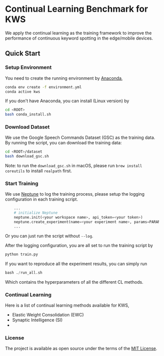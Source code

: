 # Continual Learning Benchmark for KWS

We apply the continual learning as the training framework to improve the performance of continuous keyword spotting in the edge/mobile devices.

## Quick Start

### Setup Environment

You need to create the running environment by [Anaconda](https://www.anaconda.com/),

```bash
conda env create -f environment.yml
conda active kws
```

If you don't have Anaconda, you can install (Linux version) by

```bash
cd <ROOT>
bash conda_install.sh
```

### Download Dataset

We use the Google Speech Commands Dataset (GSC) as the training data. By running the script, you can download the training data:

```bash
cd <ROOT>/dataset
bash download_gsc.sh
```

Note: to run the `download_gsc.sh` in macOS, please run `brew install coreutils` to install `realpath` first.

### Start Training

We use [Neptune](https://app.neptune.ai/) to log the training process, please setup the logging configuration in each training script.

```python
    ...
    # initialize Neptune
    neptune.init(<your workspace name>, api_token=<your token>)
    neptune.create_experiment(name=<your experiment name>, params=PARAMETERS)
    ...
```

Or you can just run the script without `--log`. 

After the logging configuration, you are all set to run the training script by

```bash
python train.py
```

If you want to reproduce all the experiment results, you can simply run 

```python
bash ./run_all.sh
```

Which contains the hyperparameters of all the different CL methods.


### Continual Learning 

Here is a list of continual learning methods available for KWS,

- Elastic Weight Consolidation (EWC)
- Synaptic Intelligence (SI)
- 

### License

The project is available as open source under the terms of the [MIT License](./LICENSE.txt).
